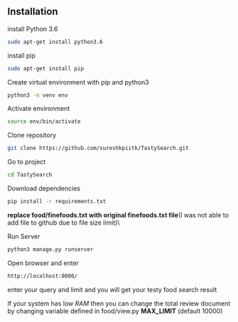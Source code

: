 ## Installation
install Python 3.6 
```bash
sudo apt-get install python3.6
```
install pip 
 ```bash
sudo apt-get install pip
```
Create virtual environment with pip and python3  
 ```bash
python3 -m venv env
```
Activate environment 
 ```bash
source env/bin/activate
```
Clone repository 
 ```bash
git clone https://github.com/sureshkpiitk/TastySearch.git
```
Go to project  
```bash
cd TastySearch
```
Download dependencies 
 ```bash
pip install -r requirements.txt
```
**replace food/finefoods.txt with original finefoods.txt file**(I was not able to add file to github due to file size limit)\

Run Server 
 ```bash
python3 manage.py runserver
```
Open browser and enter 
 ```bash
http://localhost:8000/
```
enter your query and limit and you will get your testy food search result


If your system has low *RAM* then you can change the total review document by changing variable defined in food/view.py **MAX_LIMIT** (default 10000)


